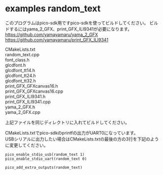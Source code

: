 # examples random_text
  
このプログラムはpico-sdk用ですpico-sdkを使ってビルドしてください。
ビルドするにはyama_2_GFX、print_GFX_ILI9341が必要になります。  
https://github.com/yamayamaru/yama_2_GFX  
https://github.com/yamayamaru/print_GFX_ILI9341  
  
CMakeLists.txt  
random_text.cpp  
font_class.h  
glcdfont.h  
glcdfont_tt14.h  
glcdfont_tt24.h  
glcdfont_tt32.h  
print_GFX_GFXcanvas16.h  
print_GFX_GFXcanvas16.cpp  
print_GFX_ILI9341.h  
print_GFX_ILI9341.cpp  
yama_2_GFX.h  
yama_2_GFX.cpp  
  
上記ファイルを同じディレクトリに入れてビルドしてください。  
  
CMakeLists.txtでpico-sdkのprintfの出力がUART0になっています。  
USBシリアルに出力したい場合はCMakeLists.txtの最後の方の3行を下記のように変更してください。  
  
    pico_enable_stdio_usb(random_text 1)
    pico_enable_stdio_uart(random_text 0)
    
    pico_add_extra_outputs(random_text)
